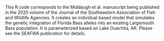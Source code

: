 This R code corresponds to the Middaugh et al. manuscript being published in the 2025 volumn of the Journal of the Southeastern Association of Fish and Wildlife Agencies. It creates an individual based model that simulates the genetic integration of Florida Bass alleles into an existing Largemouth Bass population. It is parameterized based on Lake Ouachita, AR. Please see the SEAFWA publication for details. 
